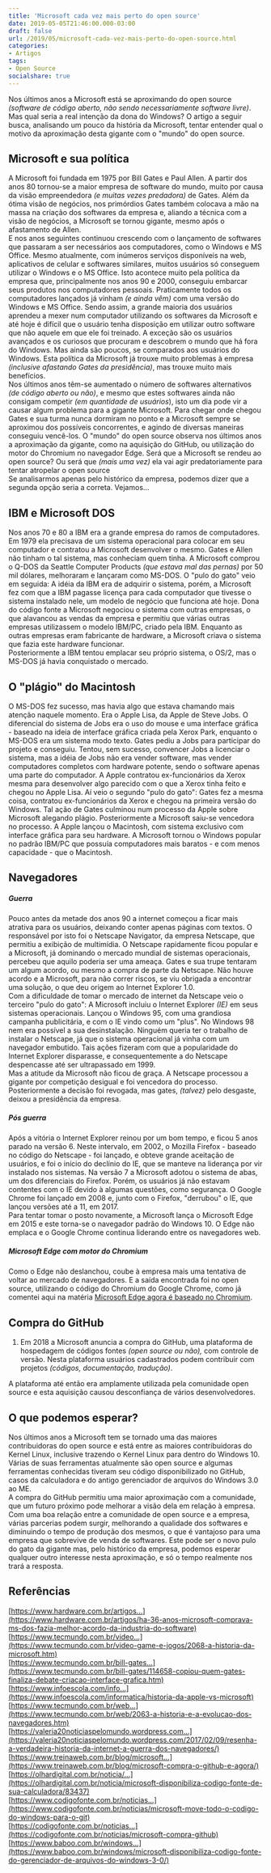 ```yaml
---
title: 'Microsoft cada vez mais perto do open source'
date: 2019-05-05T21:46:00.000-03:00
draft: false
url: /2019/05/microsoft-cada-vez-mais-perto-do-open-source.html
categories:
- Artigos
tags: 
- Open Source
socialshare: true
---
```


Nos últimos anos a Microsoft está se aproximando do open source _(software de código aberto, não sendo necessariamente software livre)_. Mas qual seria a real intenção da dona do Windows? O artigo a seguir busca, analisando um pouco da história da Microsoft, tentar entender qual o motivo da aproximação desta gigante com o "mundo" do open source.

<!--more-->

## Microsoft e sua política

A Microsoft foi fundada em 1975 por Bill Gates e Paul Allen. A partir dos anos 80 tornou-se a maior empresa de software do mundo, muito por causa da visão empreendedora _(e muitas vezes predadora)_ de Gates. Além da ótima visão de negócios, nos primórdios Gates também colocava a mão na massa na criação dos softwares da empresa e, aliando a técnica com a visão de negócios, a Microsoft se tornou gigante, mesmo após o afastamento de Allen.  
E nos anos seguintes continuou crescendo com o lançamento de softwares que passaram a ser necessários aos computadores, como o Windows e MS Office. Mesmo atualmente, com inúmeros serviços disponíveis na web, aplicativos de celular e softwares similares, muitos usuários só conseguem utilizar o Windows e o MS Office. Isto acontece muito pela política da empresa que, principalmente nos anos 90 e 2000, conseguiu embarcar seus produtos nos computadores pessoais. Praticamente todos os computadores lançados já vinham _(e ainda vêm)_ com uma versão do Windows e MS Office. Sendo assim, a grande maioria dos usuários aprendeu a mexer num computador utilizando os softwares da Microsoft e até hoje é difícil que o usuário tenha disposição em utilizar outro software que não aquele em que ele foi treinado. A exceção são os usuários avançados e os curiosos que procuram e descobrem o mundo que há fora do Windows. Mas ainda são poucos, se comparados aos usuários do Windows. Esta política da Microsoft já trouxe muito problemas à empresa _(inclusive afastando Gates da presidência)_, mas trouxe muito mais benefícios.  
Nos últimos anos têm-se aumentado o número de softwares alternativos _(de código aberto ou não)_, e mesmo que estes softwares ainda não consigam competir _(em quantidade de usuários_), isto um dia pode vir a causar algum problema para a gigante Microsoft. Para chegar onde chegou Gates e sua turma nunca dormiram no ponto e a Microsoft sempre se aproximou dos possíveis concorrentes, e agindo de diversas maneiras conseguiu vencê-los. O "mundo" do open source observa nos últimos anos a aproximação da gigante, como na aquisição do GitHub, ou utilização do motor do Chromium no navegador Edge. Será que a Microsoft se rendeu ao open source? Ou será que _(mais uma vez)_ ela vai agir predatoriamente para tentar atropelar o open source  
Se analisarmos apenas pelo histórico da empresa, podemos dizer que a segunda opção seria a correta. Vejamos...

  

## IBM e Microsoft DOS

Nos anos 70 e 80 a IBM era a grande empresa do ramos de computadores. Em 1979 ela precisava de um sistema operacional para colocar em seu computador e contratou a Microsoft desenvolver o mesmo. Gates e Allen não tinham o tal sistema, mas conheciam quem tinha. A Microsoft comprou o Q-DOS da Seattle Computer Products _(que estava mal das pernas)_ por 50 mil dólares, melhoraram e lançaram como MS-DOS. O "pulo do gato" veio em seguida: A idéia da IBM era de adquirir o sistema, porém, a Microsoft fez com que a IBM pagasse licença para cada computador que tivesse o sistema instalado nele, um modelo de negócio que funciona até hoje. Dona do código fonte a Microsoft negociou o sistema com outras empresas, o que alavancou as vendas da empresa e permitiu que várias outras empresas utilizassem o modelo IBM/PC, criado pela IBM. Enquanto as outras empresas eram fabricante de hardware, a Microsoft criava o sistema que fazia este hardware funcionar.  
Posteriormente a IBM tentou emplacar seu próprio sistema, o OS/2, mas o MS-DOS já havia conquistado o mercado.

  

## O "plágio" do Macintosh

O MS-DOS fez sucesso, mas havia algo que estava chamando mais atenção naquele momento. Era o Apple Lisa, da Apple de Steve Jobs. O diferencial do sistema de Jobs era o uso do mouse e uma interface gráfica - baseado na ideia de interface gráfica criada pela Xerox Park, enquanto o MS-DOS era um sistema modo texto. Gates pediu a Jobs para participar do projeto e conseguiu. Tentou, sem sucesso, convencer Jobs a licenciar o sistema, mas a idéia de Jobs não era vender software, mas vender computadores completos com hardware potente, sendo o software apenas uma parte do computador. A Apple contratou ex-funcionários da Xerox mesma para desenvolver algo parecido com o que a Xerox tinha feito e chegou no Apple Lisa. Aí veio o segundo "pulo do gato": Gates fez a mesma coisa, contratou ex-funcionários da Xerox e chegou na primeira versão do Windows. Tal ação de Gates culminou num processo da Apple sobre Microsoft alegando plágio. Posteriormente a Microsoft saiu-se vencedora no processo. A Apple lançou o Macintosh, com sistema exclusivo com interface gráfica para seu hardware. A Microsoft tornou o Windows popular no padrão IBM/PC que possuía computadores mais baratos - e com menos capacidade - que o Macintosh.

  

## Navegadores

##### **Guerra**

Pouco antes da metade dos anos 90 a internet começou a ficar mais atrativa para os usuários, deixando conter apenas páginas com textos. O responsável por isto foi o Netscape Navigator, da empresa Netscape, que permitiu a exibição de multimídia. O Netscape rapidamente ficou popular e a Microsoft, já dominando o mercado mundial de sistemas operacionais, percebeu que aquilo poderia ser uma ameaça. Gates e sua trupe tentaram um algum acordo, ou mesmo a compra de parte da Netscape. Não houve acordo e a Microsoft, para não correr riscos, se viu obrigada a encontrar uma solução, o que deu origem ao Internet Explorer 1.0.  
Com a dificuldade de tomar o mercado de internet da Netscape veio o terceiro "pulo do gato": A Microsoft incluiu o Internet Explorer _(IE)_ em seus sistemas operacionais. Lançou o Windows 95, com uma grandiosa campanha publicitária, e com o IE vindo como um "plus". No Windows 98 nem era possível a sua desinstalação. Ninguém queria ter o trabalho de instalar o Netscape, já que o sistema operacional já vinha com um navegador embutido. Tais ações fizeram com que a popularidade do Internet Explorer disparasse, e consequentemente a do Netscape despencasse até ser ultrapassado em 1999.  
Mas a atitude da Microsoft não ficou de graça. A Netscape processou a gigante por competição desigual e foi vencedora do processo. Posteriormente a decisão foi revogada, mas gates, _(talvez)_ pelo desgaste, deixou a presidência da empresa.  

##### **Pós guerra**

Após a vitória o Internet Explorer reinou por um bom tempo, e ficou 5 anos parado na versão 6. Neste intervalo, em 2002, o Mozilla Firefox - baseado no código do Netscape - foi lançado, e obteve grande aceitação de usuários, e foi o início do declínio do IE, que se manteve na liderança por vir instalado nos sistemas. Na versão 7 a Microsoft adotou o sistema de abas, um dos diferenciais do Firefox. Porém, os usuários já não estavam contentes com o IE devido à algumas questões, como segurança. O Google Chrome foi lançado em 2008 e, junto com o Firefox, "derrubou" o IE, que lançou versões até a 11, em 2017.  
Para tentar tomar o posto novamente, a Microsoft lança o Microsoft Edge em 2015 e este torna-se o navegador padrão do Windows 10. O Edge não emplaca e o Google Chrome continua liderando entre os navegadores web.  

##### **Microsoft Edge com motor do Chromium**

Como o Edge não deslanchou, coube à empresa mais uma tentativa de voltar ao mercado de navegadores. E a saída encontrada foi no open source, utilizando o código do Chromium do Google Chrome, como já comentei aqui na matéria [Microsoft Edge agora é baseado no Chromium](https://info.wsouza.com.br/2019/03/microsoft-edge-agora-e-baseado-no-chromium.html?utm_medium=referral).

  

## Compra do GitHub

1.  Em 2018 a Microsoft anuncia a compra do GitHub, uma plataforma de hospedagem de códigos fontes _(open source ou não),_ com controle de versão. Nesta plataforma usuários cadastrados podem contribuir com projetos _(códigos, documentação, tradução)_.

A plataforma até então era amplamente utilizada pela comunidade open source e esta aquisição causou desconfiança de vários desenvolvedores.

  

## O que podemos esperar?

Nos últimos anos a Microsoft tem se tornado uma das maiores contribuidoras do open source e está entre as maiores contribuidoras do Kernel Linux, inclusive trazendo o Kernel Linux para dentro do Windows 10. Várias de suas ferramentas atualmente são open source  e algumas ferramentas conhecidas tiveram seu código disponibilizado no GitHub, casos da calculadora e do antigo gerenciador de arquivos do Windows 3.0 ao ME.  
A compra do GitHub permitiu uma maior aproximação com a comunidade, que um futuro próximo pode melhorar a visão dela em relação à empresa. Com uma boa relação entre a comunidade de open source e a empresa, várias parcerias podem surgir, melhorando a qualidade dos softwares e diminuindo o tempo de produção dos mesmos, o que é vantajoso para uma empresa que sobrevive de venda de softwares. Este pode ser o novo pulo do gato da gigante mas, pelo histórico da empresa, podemos esperar qualquer outro interesse nesta aproximação, e só o tempo realmente nos trará a resposta.

  

## Referências

[https://www.hardware.com.br/artigos...](https://www.hardware.com.br/artigos/ha-36-anos-microsoft-comprava-ms-dos-fazia-melhor-acordo-da-industria-do-software)  
[https://www.tecmundo.com.br/video...](https://www.tecmundo.com.br/video-game-e-jogos/2068-a-historia-da-microsoft.htm)  
[https://www.tecmundo.com.br/bill-gates...](https://www.tecmundo.com.br/bill-gates/114658-copiou-quem-gates-finaliza-debate-criacao-interface-grafica.htm)  
[https://www.infoescola.com/info...](https://www.infoescola.com/informatica/historia-da-apple-vs-microsoft)  
[https://www.tecmundo.com.br/web...](https://www.tecmundo.com.br/web/2063-a-historia-e-a-evolucao-dos-navegadores.htm)  
[https://valeria20noticiaspelomundo.wordpress.com...](https://valeria20noticiaspelomundo.wordpress.com/2017/02/09/resenha-a-verdadeira-historia-da-internet-a-guerra-dos-navegadores/)  
[https://www.treinaweb.com.br/blog/microsoft...](https://www.treinaweb.com.br/blog/microsoft-compra-o-github-e-agora/)  
[https://olhardigital.com.br/noticia/...](https://olhardigital.com.br/noticia/microsoft-disponibiliza-codigo-fonte-de-sua-calculadora/83437)  
[https://www.codigofonte.com.br/noticias...](https://www.codigofonte.com.br/noticias/microsoft-move-todo-o-codigo-do-windows-para-o-git)  
[https://codigofonte.com.br/noticias...](https://codigofonte.com.br/noticias/microsoft-compra-github)  
[https://www.baboo.com.br/windows...](https://www.baboo.com.br/windows/microsoft-disponibiliza-codigo-fonte-do-gerenciador-de-arquivos-do-windows-3-0/)
